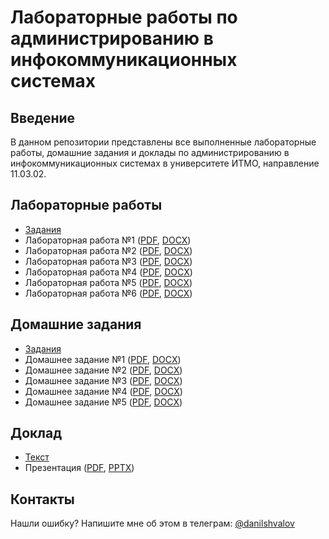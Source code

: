# Лабораторные работы по администрированию в инфокоммуникационных системах

## Введение

В данном репозитории представлены все выполненные лабораторные работы, домашние задания и доклады по администрированию в инфокоммуникационных системах в университете ИТМО, направление 11.03.02.

## Лабораторные работы

- [Задания](labs/tasks.pdf)
- Лабораторная работа №1 ([PDF](labs/lab-1/lab-1.pdf), [DOCX](labs/lab-1/lab-1.docx))
- Лабораторная работа №2 ([PDF](labs/lab-2/lab-2.pdf), [DOCX](labs/lab-2/lab-2.docx))
- Лабораторная работа №3 ([PDF](labs/lab-3/lab-3.pdf), [DOCX](labs/lab-3/lab-3.docx))
- Лабораторная работа №4 ([PDF](labs/lab-4/lab-4.pdf), [DOCX](labs/lab-4/lab-4.docx))
- Лабораторная работа №5 ([PDF](labs/lab-5/lab-5.pdf), [DOCX](labs/lab-5/lab-5.docx))
- Лабораторная работа №6 ([PDF](labs/lab-6/lab-6.pdf), [DOCX](labs/lab-6/lab-6.docx))

## Домашние задания

- [Задания](homeworks/tasks.pdf)
- Домашнее задание №1 ([PDF](homeworks/hw-1/hw-1.pdf), [DOCX](homeworks/hw-1/hw-1.docx))
- Домашнее задание №2 ([PDF](homeworks/hw-2/hw-2.pdf), [DOCX](homeworks/hw-2/hw-2.docx))
- Домашнее задание №3 ([PDF](homeworks/hw-3/hw-3.pdf), [DOCX](homeworks/hw-3/hw-3.docx))
- Домашнее задание №4 ([PDF](homeworks/hw-4/hw-4.pdf), [DOCX](homeworks/hw-4/hw-4.docx))
- Домашнее задание №5 ([PDF](homeworks/hw-5/hw-5.pdf), [DOCX](homeworks/hw-5/hw-5.docx))

## Доклад

- [Текст](report/TEXT.md)
- Презентация ([PDF](report/presentation/zfs.pdf), [PPTX](report/presentation/zfs.pptx))

## Контакты

Нашли ошибку? Напишите мне об этом в телеграм:
[@danilshvalov](https://t.me/danilshvalov)
